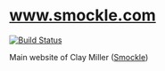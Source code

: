# www.smockle.com

[![Build Status](https://travis-ci.org/smockle/www.smockle.com.svg?branch=master)](https://travis-ci.org/smockle/www.smockle.com)

Main website of Clay Miller ([Smockle](https://smockle.com))
